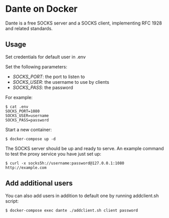 # Dante on Docker

Dante is a free SOCKS server and a SOCKS client, implementing RFC 1928 and
related standards. 
## Usage

Set credentials for default user in .env

Set the following parameters:

* *SOCKS_PORT*: the port to listen to
* *SOCKS_USER*: the username to use by clients
* *SOCKS_PASS*: the password

For example:

    $ cat .env
    SOCKS_PORT=1080
    SOCKS_USER=username
    SOCKS_PASS=password

Start a new container:

    $ docker-compose up -d

The SOCKS server should be up and ready to serve.  An example command to test
the proxy service you have just set up:

    $ curl -x socks5h://username:password@127.0.0.1:1080 http://example.com
## Add additional users

You can also add users in addition to default one by running addclient.sh script:

    $ docker-compose exec dante ./addclient.sh client password